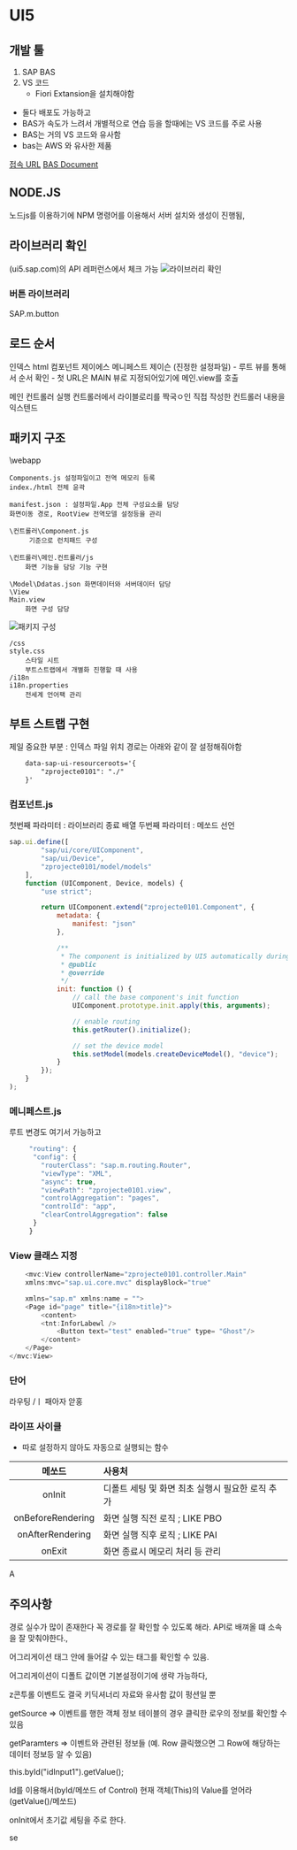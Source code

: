 # UI5
## 개발 툴
1. SAP BAS
2. VS 코드
    - Fiori Extansion을 설치해야함

- 둘다 배포도 가능하고
- BAS가 속도가 느려서 개별적으로 연습 등을 할때에는 VS 코드를 주로 사용
- BAS는 거의 VS 코드와 유사함
- bas는 AWS 와 유사한 제품

[접속 URL](https://account.hanatrial.ondemand.com/trial/#/home/trial)
[BAS Document](https://help.sap.com/docs/bas/sap-business-application-studio/what-is-sap-business-application-studio)


## NODE.JS
노드js를 이용하기에 
NPM 명령어를 이용해서 서버 설치와 생성이 진행됨,

## 라이브러리 확인
(ui5.sap.com)의 API 레퍼런스에서 체크 가능
![라이브러리 확인](./%EB%9D%BC%EC%9D%B4%EB%B8%8C%EB%9F%AC%EB%A6%AC%20%EA%B2%80%EC%83%89.png)

### 버튼 라이브러리
SAP.m.button


## 로드 순서

인덱스 html
컴포넌트 제이에스
메니페스트 제이슨 (진정한 설정파일)
    - 루트 뷰를 통해서 순서 확인
    - 첫 URL은 MAIN 뷰로 지정되어있기에
메인.view를 호출

메인 컨트롤러 실행
컨트롤러에서 라이블로리를 짝국ㅇ인 직접 작성한 컨트롤러 내용을 익스텐드


## 패키지 구조


   \webapp

    Components.js 설정파일이고 전역 메모리 등록
    index./html 전체 윤곽

    manifest.json : 설정파일.App 전체 구성요소를 담당
    화면이동 경로, RootView 전역모델 설정등을 관리

    \컨트롤러\Component.js
         기준으로 런치패드 구성

    \컨트롤러\메인.컨트롤러/js
        화면 기능을 담당 기능 구현

    \Model\Ddatas.json 화면데이터와 서버데이터 담당
    \View
    Main.view 
        화면 구성 담당

![패키지 구성](./node%EA%B5%AC%EC%84%B1.png)

    /css 
    style.css
        스타일 시트
        부트스트랩에서 개별화 진행할 때 사용
    /i18n
    i18n.properties
        전세계 언어팩 관리

## 부트 스트랩 구현
제일 중요한 부분 : 인덱스 파일 위치 경로는 아래와 같이 잘 설정해줘야함 
```HTML
    data-sap-ui-resourceroots='{
        "zprojecte0101": "./"
    }'
```
### 컴포넌트.js
첫번째 파라미터 : 라이브러리 종료 배열
두번째 파라미터 : 메쏘드 선언

```js
sap.ui.define([
        "sap/ui/core/UIComponent",
        "sap/ui/Device",
        "zprojecte0101/model/models"
    ],
    function (UIComponent, Device, models) {
        "use strict";

        return UIComponent.extend("zprojecte0101.Component", {
            metadata: {
                manifest: "json"
            },

            /**
             * The component is initialized by UI5 automatically during the startup of the app and calls the init method once.
             * @public
             * @override
             */
            init: function () {
                // call the base component's init function
                UIComponent.prototype.init.apply(this, arguments);

                // enable routing
                this.getRouter().initialize();

                // set the device model
                this.setModel(models.createDeviceModel(), "device");
            }
        });
    }
);
```
### 메니페스트.js
 루트 변경도 여기서 가능하고
```js
     "routing": {
      "config": {
        "routerClass": "sap.m.routing.Router",
        "viewType": "XML",
        "async": true,
        "viewPath": "zprojecte0101.view",
        "controlAggregation": "pages",
        "controlId": "app",
        "clearControlAggregation": false
      }
     }
```

### View 클래스 지정
```js
    <mvc:View controllerName="zprojecte0101.controller.Main"
    xmlns:mvc="sap.ui.core.mvc" displayBlock="true"      

    xmlns="sap.m" xmlns:name = "">
    <Page id="page" title="{i18n>title}">
        <content>
        <tnt:InforLabewl />
            <Button text="test" enabled="true" type= "Ghost"/> 
        </content>
    </Page>
</mvc:View>
```


### 단어
라우팅 /ㅣ 패아자 앋홍
### **라이프 사이클**
- 따로 설정하지 않아도 자동으로 실행되는 함수

|메쏘드|사용처|
|:---:|:---|
| onInit | 디폴트 세팅 및 화면 최초 실행시 필요한 로직 추가|
| onBeforeRendering | 화면 실행 직전 로직 ; LIKE PBO|
| onAfterRendering | 화면 실행 직후 로직 ; LIKE PAI|
| onExit | 화면 종료시 메모리 처리 등 관리|


A

## 주의사항
 경로 실수가 많이 존재한다 꼭 경로를 잘 확인할 수 있도록 해라.
API로 배껴올 떄 소속을 잘 맞춰야한다.,

어그리게이션
태그 안에 들어갈 수 있는 태그를 확인할 수 있음.

어그리게이션이 디폴트 값이면 기본설정이기에 생략 가능하다,


z콘투롤 이벤트도 결국 키딕셔너리 자료와 유사함
값이 펑션일 뿐

getSource => 이벤트를 행한 객체 정보
테이블의 경우 클릭한 로우의 정보를 확인할 수 있음


getParamters => 이벤트와 관련된 정보들 
                (예. Row 클릭했으면 그 Row에 해당하는 데이터 정보등 알 수 있음)


this.byId("idInput1").getValue();

Id를 이용해서(byId/메쏘드 of Control) 현재 객체(This)의 Value를 얻어라(getValue()/메쏘드)


onInit에서 초기값 세팅을 주로 한다.

se